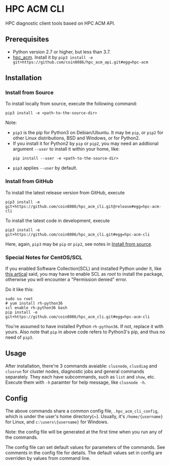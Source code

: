 # HPC ACM CLI

HPC diagnostic client tools based on HPC ACM API.

## Prerequisites

* Python version 2.7 or higher, but less than 3.7.
* [hpc_acm](https://github.com/coin8086/hpc_acm_api). Install it by `pip3 install -e git+https://github.com/coin8086/hpc_acm_api.git#egg=hpc-acm`

## Installation

### Install from Source

To install locally from source, execute the following command:

```
pip3 install -e <path-to-the-source-dir>
```

Note:

* `pip3` is the pip for Python3 on Debian/Ubuntu. It may be `pip`, or `pip2` for other Linux distributions, BSD and Windows, or for Python2. 
* If you install it for Python2 by `pip` or `pip2`, you may need an addtional argument `--user` to install it within your home, like: 
  ```
  pip install --user -e <path-to-the-source-dir>
  ```
* `pip3` applies `--user` by default.

### Install from GitHub

To install the latest release version from GitHub, execute

```
pip3 install -e git+https://github.com/coin8086/hpc_acm_cli.git@release#egg=hpc-acm-cli
```

To install the latest code in development, execute

```
pip3 install -e git+https://github.com/coin8086/hpc_acm_cli.git#egg=hpc-acm-cli
```

Here, again, `pip3` may be `pip` or `pip2`, see notes in [Install from source](#install-from-Source).

### Special Notes for CentOS/SCL

If you enabled Software Collection(SCL) and installed Python under it, like [this artical](https://linuxize.com/post/how-to-install-python-3-on-centos-7/) said, you may have to enable SCL as *root* to install the package, otherwise you will encounter a "Permission denied" error.

Do it like this:

```
sudo su root
# yum install rh-python36
scl enable rh-python36 bash
pip install -e git+https://github.com/coin8086/hpc_acm_cli.git#egg=hpc-acm-cli
```

You're assumed to have installed Python `rh-python36`. If not, replace it with yours. Also note that `pip` in above code refers to Python3's pip, and thus no need of `pip3`.

## Usage

After installation, there're 3 commands avaiable: `clusnode`, `clusdiag` and `clusrun` for cluster nodes, diagnostic jobs and general commands separately. They each have subcommands, such as `list` and `show`, etc. Execute them with `-h` paramter for help message, like `clusnode -h`.

## Config

The above commands share a common config file, `.hpc_acm_cli_config`, which is under the user's home directory(~). Usually, it's `/home/{username}` for Linux, and `c:\users\{username}` for Windows.

Note: the config file will be generated at the first time when you run any of the commands.

The config file can set default values for parameters of the commands. See comments in the config file for details. The default values set in config are overriden by values from command line.
